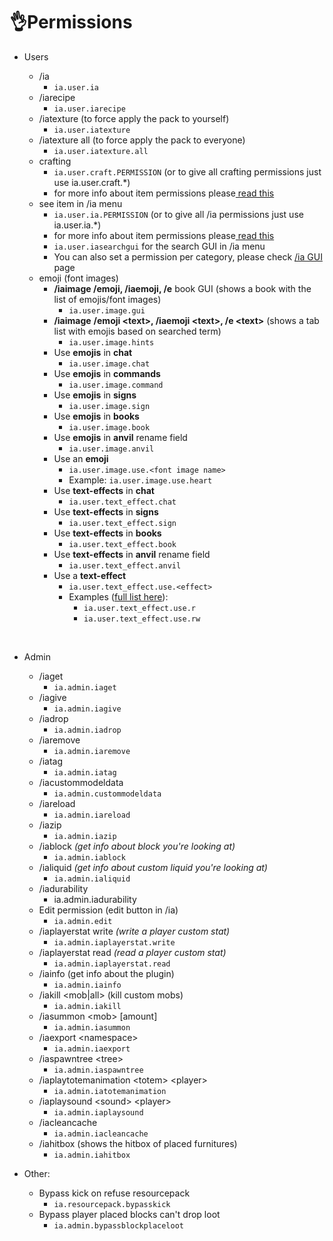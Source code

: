 # 👌Permissions

* Users

  * /ia
    * `ia.user.ia`
  * /iarecipe
    * `ia.user.iarecipe`
  * /iatexture \(to force apply the pack to yourself\)
    * `ia.user.iatexture`
  * /iatexture all \(to force apply the pack to everyone\)
    * `ia.user.iatexture.all`
  * crafting
    * `ia.user.craft.PERMISSION` \(or to give all crafting permissions just use ia.user.craft.\*\)
    * for more info about item permissions please[ read this](../adding-content/advanced/item-properties/basic/item-permission.md)
  * see item in /ia menu
    * `ia.user.ia.PERMISSION` \(or to give all /ia permissions just use ia.user.ia.\*\)
    * for more info about item permissions please[ read this](../adding-content/advanced/item-properties/basic/item-permission.md)
    * `ia.user.iasearchgui` for the search GUI in /ia menu
    * You can also set a permission per category, please check [/ia GUI ](../ia.md)page
  * emoji \(font images\)
    * **/iaimage /emoji, /iaemoji, /e** book GUI \(shows a book with the list of emojis/font images\)
      * `ia.user.image.gui`
    * **/iaimage** **/emoji &lt;text&gt;, /iaemoji &lt;text&gt;, /e &lt;text&gt;** \(shows a tab list with emojis based on searched term\)
      * `ia.user.image.hints`
    * Use **emojis** in **chat**
      * `ia.user.image.chat`
    * Use **emojis** in **commands**
      * `ia.user.image.command`
    * Use **emojis** in **signs**
      * `ia.user.image.sign`
    * Use **emojis** in **books**
      * `ia.user.image.book`
    * Use **emojis** in **anvil** rename field
      * `ia.user.image.anvil`
    * Use an **emoji**
      * `ia.user.image.use.<font image name>`
      * Example: `ia.user.image.use.heart`
    * Use **text-effects** in **chat**
      * `ia.user.text_effect.chat`
    * Use **text-effects** in **signs**
      * `ia.user.text_effect.sign`
    * Use **text-effects** in **books**
      * `ia.user.text_effect.book`
    * Use **text-effects** in **anvil** rename field
      * `ia.user.text_effect.anvil`
    * Use a **text-effect**
      * `ia.user.text_effect.use.<effect>`
      * Examples \([full list here](../text-effects-1.17+.md)\):
        * `ia.user.text_effect.use.r`
        * `ia.user.text_effect.use.rw`

  ​

* Admin
  * /iaget
    * `ia.admin.iaget`
  * /iagive
    * `ia.admin.iagive`
  * /iadrop
    * `ia.admin.iadrop`
  * /iaremove
    * `ia.admin.iaremove`
  * /iatag
    * `ia.admin.iatag`
  * /iacustommodeldata
    * `ia.admin.custommodeldata`
  * /iareload
    * `ia.admin.iareload`
  * /iazip
    * `ia.admin.iazip`
  * /iablock _\(get info about block you're looking at\)_
    * `ia.admin.iablock`
  * /ialiquid _\(get info about custom liquid you're looking at\)_
    * `ia.admin.ialiquid`
  * /iadurability
    * ia.admin.iadurability
  * Edit permission \(edit button in /ia\)
    * `ia.admin.edit`
  * /iaplayerstat write _\(write a player custom stat\)_
    * `ia.admin.iaplayerstat.write`
  * /iaplayerstat read _\(read a player custom stat\)_
    * `ia.admin.iaplayerstat.read`
  * /iainfo \(get info about the plugin\)
    * `ia.admin.iainfo`
  * /iakill &lt;mob\|all&gt; \(kill custom mobs\)
    * `ia.admin.iakill`
  * /iasummon &lt;mob&gt; \[amount\]
    * `ia.admin.iasummon`
  * /iaexport &lt;namespace&gt;
    * `ia.admin.iaexport`
  * /iaspawntree &lt;tree&gt;
    * `ia.admin.iaspawntree`
  * /iaplaytotemanimation &lt;totem&gt; &lt;player&gt;
    * `ia.admin.iatotemanimation`
  * /iaplaysound &lt;sound&gt; &lt;player&gt;
    * `ia.admin.iaplaysound`
  * /iacleancache
    * `ia.admin.iacleancache`
  * /iahitbox \(shows the hitbox of placed furnitures\)
    * `ia.admin.iahitbox`
* Other:
  * Bypass kick on refuse resourcepack
    * `ia.resourcepack.bypasskick`
  * Bypass player placed blocks can't drop loot
    * `ia.admin.bypassblockplaceloot`

